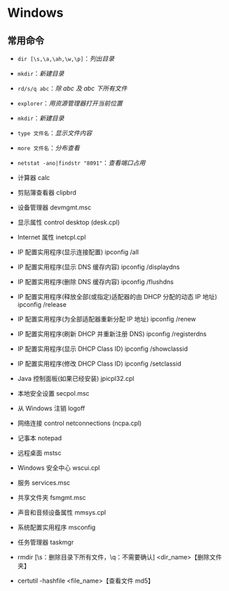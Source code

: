 # Windows

## 常用命令

- `dir [\s,\a,\ah,\w,\p]`：_列出目录_
- `mkdir`：_新建目录_
- `rd/s/q abc`：_除 abc 及 abc 下所有文件_
- `explorer`：_用资源管理器打开当前位置_
- `mkdir`：_新建目录_
- `type 文件名`：_显示文件内容_
- `more 文件名`：_分布查看_
- `netstat -ano|findstr "8091"`：_查看端口占用_

- 计算器 calc
- 剪贴簿查看器 clipbrd
- 设备管理器 devmgmt.msc
- 显示属性 control desktop (desk.cpl)
- Internet 属性 inetcpl.cpl
- IP 配置实用程序(显示连接配置) ipconfig /all
- IP 配置实用程序(显示 DNS 缓存内容) ipconfig /displaydns
- IP 配置实用程序(删除 DNS 缓存内容) ipconfig /flushdns
- IP 配置实用程序(释放全部(或指定)适配器的由 DHCP 分配的动态 IP 地址) ipconfig /release
- IP 配置实用程序(为全部适配器重新分配 IP 地址) ipconfig /renew
- IP 配置实用程序(刷新 DHCP 并重新注册 DNS) ipconfig /registerdns
- IP 配置实用程序(显示 DHCP Class ID) ipconfig /showclassid
- IP 配置实用程序(修改 DHCP Class ID) ipconfig /setclassid
- Java 控制面板(如果已经安装) jpicpl32.cpl
- 本地安全设置 secpol.msc
- 从 Windows 注销 logoff
- 网络连接 control netconnections (ncpa.cpl)
- 记事本 notepad
- 远程桌面 mstsc
- Windows 安全中心 wscui.cpl
- 服务 services.msc
- 共享文件夹 fsmgmt.msc
- 声音和音频设备属性 mmsys.cpl
- 系统配置实用程序 msconfig
- 任务管理器 taskmgr

- rmdir [\s：删除目录下所有文件，\q：不需要确认] <dir_name>【删除文件夹】
- certutil -hashfile <file_name>【查看文件 md5】
